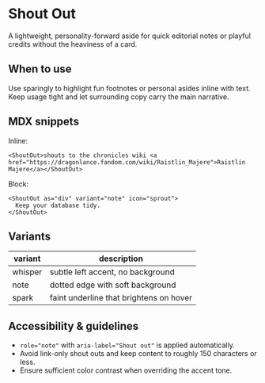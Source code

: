 # Shout Out

A lightweight, personality-forward aside for quick editorial notes or playful credits without the heaviness of a card.

## When to use
Use sparingly to highlight fun footnotes or personal asides inline with text. Keep usage tight and let surrounding copy carry the main narrative.

## MDX snippets
Inline:

```mdx
<ShoutOut>shouts to the chronicles wiki <a href="https://dragonlance.fandom.com/wiki/Raistlin_Majere">Raistlin Majere</a></ShoutOut>
```

Block:

```mdx
<ShoutOut as="div" variant="note" icon="sprout">
  Keep your database tidy.
</ShoutOut>
```

## Variants

| variant | description |
| ------- | ----------- |
| whisper | subtle left accent, no background |
| note    | dotted edge with soft background |
| spark   | faint underline that brightens on hover |

## Accessibility & guidelines
- `role="note"` with `aria-label="Shout out"` is applied automatically.
- Avoid link-only shout outs and keep content to roughly 150 characters or less.
- Ensure sufficient color contrast when overriding the accent tone.

